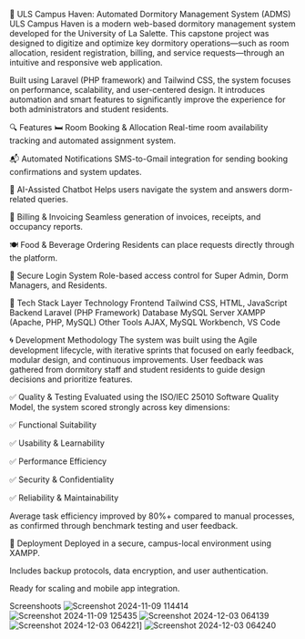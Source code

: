 🏫 ULS Campus Haven: Automated Dormitory Management System (ADMS)
ULS Campus Haven is a modern web-based dormitory management system developed for the University of La Salette. This capstone project was designed to digitize and optimize key dormitory operations—such as room allocation, resident registration, billing, and service requests—through an intuitive and responsive web application.

Built using Laravel (PHP framework) and Tailwind CSS, the system focuses on performance, scalability, and user-centered design. It introduces automation and smart features to significantly improve the experience for both administrators and student residents.

🔍 Features
🛏 Room Booking & Allocation
Real-time room availability tracking and automated assignment system.

📬 Automated Notifications
SMS-to-Gmail integration for sending booking confirmations and system updates.

🧠 AI-Assisted Chatbot
Helps users navigate the system and answers dorm-related queries.

🧾 Billing & Invoicing
Seamless generation of invoices, receipts, and occupancy reports.

🍽 Food & Beverage Ordering
Residents can place requests directly through the platform.

🔐 Secure Login System
Role-based access control for Super Admin, Dorm Managers, and Residents.

🧰 Tech Stack
Layer	Technology
Frontend	Tailwind CSS, HTML, JavaScript
Backend	Laravel (PHP Framework)
Database	MySQL
Server	XAMPP (Apache, PHP, MySQL)
Other Tools	AJAX, MySQL Workbench, VS Code

🌀 Development Methodology
The system was built using the Agile development lifecycle, with iterative sprints that focused on early feedback, modular design, and continuous improvements. User feedback was gathered from dormitory staff and student residents to guide design decisions and prioritize features.

✅ Quality & Testing
Evaluated using the ISO/IEC 25010 Software Quality Model, the system scored strongly across key dimensions:

✅ Functional Suitability

✅ Usability & Learnability

✅ Performance Efficiency

✅ Security & Confidentiality

✅ Reliability & Maintainability

Average task efficiency improved by 80%+ compared to manual processes, as confirmed through benchmark testing and user feedback.

🚀 Deployment
Deployed in a secure, campus-local environment using XAMPP.

Includes backup protocols, data encryption, and user authentication.

Ready for scaling and mobile app integration.

Screenshoots
![Screenshot 2024-11-09 114414](https://github.com/user-attachments/assets/e1e9186d-8c72-441c-8f85-86d01a91358b)
![Screenshot 2024-11-09 125435](https://github.com/user-attachments/assets/19cfcdca-a77e-4891-b2d5-26cd8ce4dfa7)
![Screenshot 2024-12-03 064139](https://github.com/user-attachments/assets/4d26ad48-feb9-487b-a414-32051c672adc)
![Screenshot 2024-12-03 064221](https://github.com/user-attachments/assets/c43e9113-f2a2-4d12-a614-f750bc8c8f80)]
![Screenshot 2024-12-03 064240](https://github.com/user-attachments/assets/0fb7e79b-d57e-4349-8ffa-052c32a619af)

